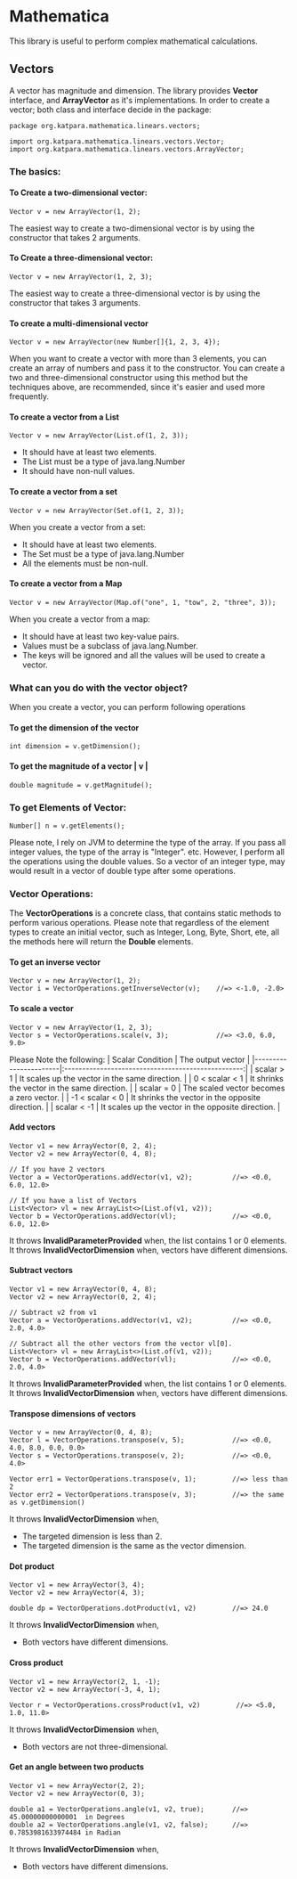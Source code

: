 # Mathematica
This library is useful to perform complex mathematical calculations. 

## Vectors
A vector has magnitude and dimension. The library provides __Vector__ interface, and __ArrayVector__ as it's implementations.
In order to create a vector; both class and interface decide in the package:

```
package org.katpara.mathematica.linears.vectors;

import org.katpara.mathematica.linears.vectors.Vector;
import org.katpara.mathematica.linears.vectors.ArrayVector;
```

### The basics:
#### To Create a two-dimensional vector:
```
Vector v = new ArrayVector(1, 2);
```
The easiest way to create a two-dimensional vector is by using the constructor that takes 2 arguments.

#### To Create a three-dimensional vector:
```
Vector v = new ArrayVector(1, 2, 3);
```
The easiest way to create a three-dimensional vector is by using the constructor that takes 3 arguments.

#### To create a multi-dimensional vector
```
Vector v = new ArrayVector(new Number[]{1, 2, 3, 4});
```
When you want to create a vector with more than 3 elements, you can create an array of numbers and pass it to the constructor.
You can create a two and three-dimensional constructor using this method but the techniques above, are recommended, since it's easier and used more frequently.

#### To create a vector from a List
```
Vector v = new ArrayVector(List.of(1, 2, 3));
```
<ul>
    <li>It should have at least two elements.
    <li>The List must be a type of java.lang.Number
    <li>It should have non-null values.
</ul>

#### To create a vector from a set
```
Vector v = new ArrayVector(Set.of(1, 2, 3));
```
When you create a vector from a set:
<ul>
    <li>It should have at least two elements.
    <li>The Set must be a type of java.lang.Number
    <li>All the elements must be non-null.
</ul>

#### To create a vector from a Map
```
Vector v = new ArrayVector(Map.of("one", 1, "tow", 2, "three", 3));
```
When you create a vector from a map:
<ul>
    <li>It should have at least two key-value pairs.
    <li>Values must be a subclass of java.lang.Number.
    <li>The keys will be ignored and all the values will be used to create a vector.
</ul>

### What can you do with the vector object?
When you create a vector, you can perform following operations

#### To get the dimension of the vector
```
int dimension = v.getDimension();
```

#### To get the magnitude of a vector | v |
```
double magnitude = v.getMagnitude();
```

### To get Elements of Vector:
```
Number[] n = v.getElements();
```
Please note, I rely on JVM to determine the type of the array.
If you pass all integer values, the type of the array is "Integer". etc.
However, I perform all the operations using the double values. So a vector of an integer type, may would result in a vector of double type after some operations.

### Vector Operations:

The __VectorOperations__ is a concrete class, that contains static methods to perform various operations.
Please note that regardless of the element types to create an initial vector, such as Integer, Long, Byte, Short, ete,
all the methods here will return the __Double__ elements.

#### To get an inverse vector
```
Vector v = new ArrayVector(1, 2);
Vector i = VectorOperations.getInverseVector(v);    //=> <-1.0, -2.0>
```

#### To scale a vector
```
Vector v = new ArrayVector(1, 2, 3);
Vector s = VectorOperations.scale(v, 3);            //=> <3.0, 6.0, 9.0>
```
Please Note the following:
| Scalar Condition      |       The output vector                            |
|-----------------------|:--------------------------------------------------:|
| scalar &gt; 1         | It scales up the vector in the same direction.     |
| 0 &lt; scalar &lt; 1  | It shrinks the vector in the same direction.       |
|  scalar = 0           | The scaled vector becomes a zero vector.           |
| -1 &lt; scalar &lt; 0 | It shrinks the vector in the opposite direction.   |
| scalar &lt; -1        | It scales up the vector in the opposite direction. |

#### Add vectors
```
Vector v1 = new ArrayVector(0, 2, 4);
Vector v2 = new ArrayVector(0, 4, 8);

// If you have 2 vectors
Vector a = VectorOperations.addVector(v1, v2);          //=> <0.0, 6.0, 12.0>

// If you have a list of Vectors
List<Vector> vl = new ArrayList<>(List.of(v1, v2));
Vector b = VectorOperations.addVector(vl);              //=> <0.0, 6.0, 12.0>
```
It throws __InvalidParameterProvided__ when, the list contains 1 or 0 elements.
It throws __InvalidVectorDimension__ when, vectors have different dimensions.

#### Subtract vectors
```
Vector v1 = new ArrayVector(0, 4, 8);
Vector v2 = new ArrayVector(0, 2, 4);

// Subtract v2 from v1
Vector a = VectorOperations.addVector(v1, v2);          //=> <0.0, 2.0, 4.0>

// Subtract all the other vectors from the vector vl[0].
List<Vector> vl = new ArrayList<>(List.of(v1, v2));
Vector b = VectorOperations.addVector(vl);              //=> <0.0, 2.0, 4.0>
```
It throws __InvalidParameterProvided__ when, the list contains 1 or 0 elements.
It throws __InvalidVectorDimension__ when, vectors have different dimensions.

#### Transpose dimensions of vectors
```
Vector v = new ArrayVector(0, 4, 8);
Vector l = VectorOperations.transpose(v, 5);            //=> <0.0, 4.0, 8.0, 0.0, 0.0>
Vector s = VectorOperations.transpose(v, 2);            //=> <0.0, 4.0>

Vector err1 = VectorOperations.transpose(v, 1);         //=> less than 2
Vector err2 = VectorOperations.transpose(v, 3);         //=> the same as v.getDimension()
```
It throws __InvalidVectorDimension__ when,
<ul>
<li>The targeted dimension is less than 2.</li>
<li>The targeted dimension is the same as the vector dimension.</li>
</ul>

#### Dot product
```
Vector v1 = new ArrayVector(3, 4);
Vector v2 = new ArrayVector(4, 3);

double dp = VectorOperations.dotProduct(v1, v2)         //=> 24.0
```
It throws __InvalidVectorDimension__ when,
<ul>
<li>Both vectors have different dimensions.</li>
</ul>

#### Cross product
```
Vector v1 = new ArrayVector(2, 1, -1);
Vector v2 = new ArrayVector(-3, 4, 1);

Vector r = VectorOperations.crossProduct(v1, v2)         //=> <5.0, 1.0, 11.0>
```
It throws __InvalidVectorDimension__ when,
<ul>
<li>Both vectors are not three-dimensional.</li>
</ul>

#### Get an angle between two products
```
Vector v1 = new ArrayVector(2, 2);
Vector v2 = new ArrayVector(0, 3);

double a1 = VectorOperations.angle(v1, v2, true);       //=> 45.00000000000001  in Degrees
double a2 = VectorOperations.angle(v1, v2, false);      //=> 0.7853981633974484 in Radian
```
It throws __InvalidVectorDimension__ when,
<ul>
<li>Both vectors have different dimensions.</li>
</ul>